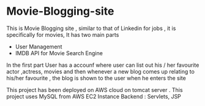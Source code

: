 # Movie-Blogging-site

This is Movie Blogging site , similar to that of Linkedin for jobs , it is specifically for movies, 
It has two main parts 
 - User Management
 - IMDB API for Movie Search Engine

In the first part User has a accounf where user can list out his / her favourite actor ,actress, movies and then whenever a new blog comes up relating to his/her favourite , the blog is shown to the user when he enters the site

This project has been deployed on AWS cloud on tomcat server . This project uses MySQL from AWS EC2 Instance
Backend : Servlets, JSP
